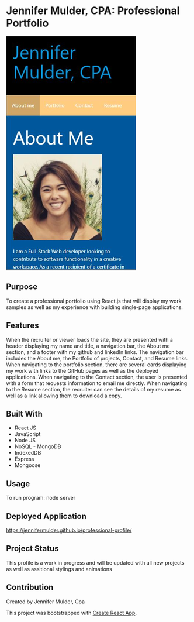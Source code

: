 # Jennifer Mulder, CPA: Professional Portfolio

![](src/assets/images/portfolio.jpg)

## Purpose
To create a professional portfolio using React.js that will display my work samples as well as my experience with building single-page applications.

## Features
When the recruiter or viewer loads the site, they are presented with a header displaying my name and title, a navigation bar, the About me section, and a footer with my github and linkedIn links. The navigation bar includes the About me, the Portfolio of projects, Contact, and Resume links. When navigating to the portfolio section, there are several cards displaying my work with links to the GitHub pages as well as the deployed applications. When navigating to the Contact section, the user is presented with a form that requests information to email me directly. When navigating to the Resume section, the recruiter can see the details of my resume as well as a link allowing them to download a copy.

## Built With
* React JS
* JavaScript
* Node JS 
* NoSQL - MongoDB
* IndexedDB
* Express
* Mongoose

## Usage
To run program: node server

## Deployed Application
https://jennifermulder.github.io/professional-profile/

## Project Status
This profile is a work in progress and will be updated with all new projects as well as assitional stylings and animations

## Contribution
Created by Jennifer Mulder, Cpa

This project was bootstrapped with [Create React App](https://github.com/facebook/create-react-app).

